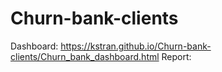 # Churn-bank-clients

Dashboard: https://kstran.github.io/Churn-bank-clients/Churn_bank_dashboard.html
Report:
